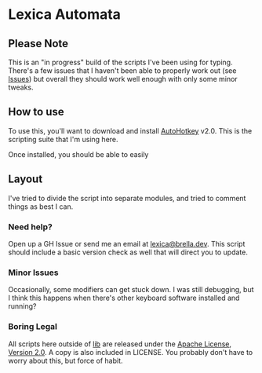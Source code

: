 # Lexica Automata

## Please Note
This is an "in progress" build of the scripts I've been using for typing.  There's a few issues that I haven't been able to properly work out (see [Issues](#Issues)) but overall they should work well enough with only some minor tweaks.

## How to use
To use this, you'll want to download and install [AutoHotkey](https://autohotkey.com/) v2.0.  This is the scripting suite that I'm using here.

Once installed, you should be able to easily 

## Layout
I've tried to divide the script into separate modules, and tried to comment things as best I can.

### Need help?
Open up a GH Issue or send me an email at [lexica@brella.dev](mailto:lexica@brella.dev).  This script should include a basic version check as well that will direct you to update.

### Minor Issues
Occasionally, some modifiers can get stuck down. I was still debugging, but I think this happens when there's other keyboard software installed and running?

### Boring Legal
All scripts here outside of [lib](lib) are released under the [Apache License, Version 2.0](http://www.apache.org/licenses/LICENSE-2.0). A copy is also included in LICENSE. You probably don't have to worry about this, but force of habit.